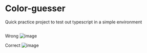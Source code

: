 # Color-guesser

Quick practice project to test out typescript in a simple environment

## 

Wrong
![image](https://user-images.githubusercontent.com/16233635/193460532-8b8bd5df-66f0-4275-b3ef-0582d0a716b0.png)


Correct
![image](https://user-images.githubusercontent.com/16233635/193460591-5276d756-afcb-4234-b4c5-007d2a346ffd.png)
